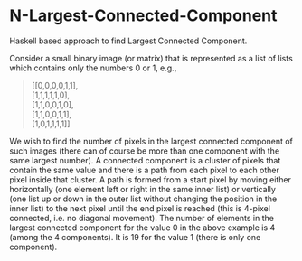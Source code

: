 # N-Largest-Connected-Component
Haskell based approach to find Largest Connected Component.

Consider a small binary image (or matrix) that is represented as a list of lists which contains
only the numbers 0 or 1, e.g.,<br>
> [[0,0,0,0,1,1],<br>
[1,1,1,1,1,0],<br>
[1,1,0,0,1,0],<br>
[1,1,0,0,1,1],<br>
[1,0,1,1,1,1]]<br>


We wish to find the number of pixels in the largest connected component of such images
(there can of course be more than one component with the same largest number). A connected
component is a cluster of pixels that contain the same value and there is a path from
each pixel to each other pixel inside that cluster. A path is formed from a start pixel by moving
either horizontally (one element left or right in the same inner list) or vertically (one list up
or down in the outer list without changing the position in the inner list) to the next pixel until
the end pixel is reached (this is 4-pixel connected, i.e. no diagonal movement). The number
of elements in the largest connected component for the value 0 in the above example is 4
(among the 4 components). It is 19 for the value 1 (there is only one component).
